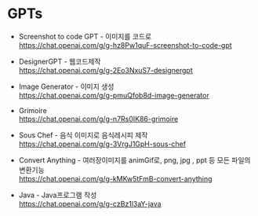 # GPTs

- Screenshot to code GPT - 이미지를 코드로<br>
  https://chat.openai.com/g/g-hz8Pw1quF-screenshot-to-code-gpt
  
- DesignerGPT - 웹코드제작<br>
  https://chat.openai.com/g/g-2Eo3NxuS7-designergpt
  
- Image Generator - 이미지 생성<br>
  https://chat.openai.com/g/g-pmuQfob8d-image-generator

- Grimoire <br>
  https://chat.openai.com/g/g-n7Rs0IK86-grimoire
  
- Sous Chef - 음식 이미지로 음식레시피 제작<br>
  https://chat.openai.com/g/g-3VrgJ1GpH-sous-chef
  
- Convert Anything - 여러장이미지를 animGif로, png, jpg , ppt 등 모든 파일의 변환기능<br>
  https://chat.openai.com/g/g-kMKw5tFmB-convert-anything

- Java - Java프로그램 작성<br>
  https://chat.openai.com/g/g-czBz1l3aY-java

  
